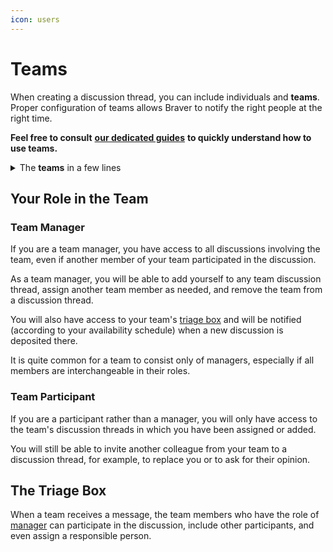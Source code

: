 ```yaml
---
icon: users
---
```


# Teams

When creating a discussion thread, you can include individuals and **teams**. Proper configuration of teams allows Braver to notify the right people at the right time.

**Feel free to consult** [**our dedicated guides**](https://support-en.braver.net/guides/for-professionals/teams) **to quickly understand how to use teams.**

<details>

<summary>The <strong>teams</strong> in a few lines</summary>

* If you include teams without identifying who in the team you want to talk to, the discussion thread ends up in the team's [triage box](teams.md#la-boite-de-triage).
* If you include an individual who is a member of a team, their team is also added to the discussion thread, and the invited person can invite other members of their team to join the discussion thread as needed.
* These teams are made up of members who share communication management.
* A workplace can gather different teams.
* Team grouping is mostly based on **professions** (e.g., "nursing" gathers all the nurses on a floor, "physiotherapy" gathers all the physiotherapists in a clinic, etc.), but administrators can use any basis to build a team.

</details>

## Your Role in the Team

### Team Manager

If you are a team manager, you have access to all discussions involving the team, even if another member of your team participated in the discussion.

As a team manager, you will be able to add yourself to any team discussion thread, assign another team member as needed, and remove the team from a discussion thread.

You will also have access to your team's [triage box](teams.md#la-boite-de-triage) and will be notified (according to your availability schedule) when a new discussion is deposited there.

It is quite common for a team to consist only of managers, especially if all members are interchangeable in their roles.

### Team Participant

If you are a participant rather than a manager, you will only have access to the team's discussion threads in which you have been assigned or added.

You will still be able to invite another colleague from your team to a discussion thread, for example, to replace you or to ask for their opinion.

## The Triage Box

When a team receives a message, the team members who have the role of [manager](teams.md#gestionnaire-dequipe) can participate in the discussion, include other participants, and even assign a responsible person.